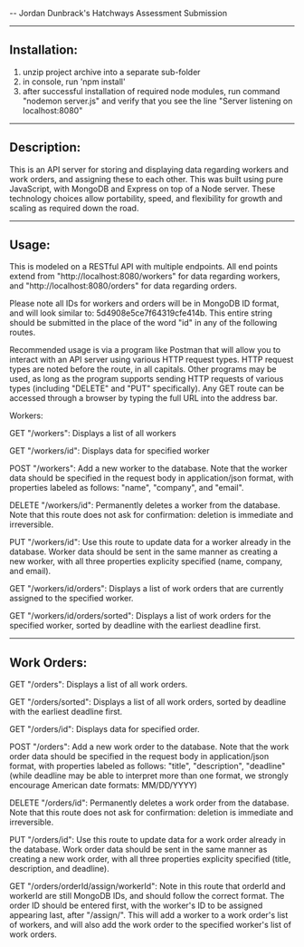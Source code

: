 -- Jordan Dunbrack's Hatchways Assessment Submission

----------------
Installation:
----------------
1. unzip project archive into a separate sub-folder
2. in console, run 'npm install'
3. after successful installation of required node modules, run command "nodemon server.js" and verify that you see the line "Server listening on localhost:8080"

----------------
Description:
----------------

This is an API server for storing and displaying data regarding workers and work orders, and assigning these to each other. This was built using pure JavaScript, with MongoDB and Express on top of a Node server. These technology choices allow portability, speed, and flexibility for growth and scaling as required down the road.

----------------
Usage:
----------------

This is modeled on a RESTful API with multiple endpoints. All end points extend from "http://localhost:8080/workers" for data regarding workers, and "http://localhost:8080/orders" for data regarding orders.

Please note all IDs for workers and orders will be in MongoDB ID format, and will look similar to: 5d4908e5ce7f64319cfe414b. This entire string should be submitted in the place of the word "id" in any of the following routes.

Recommended usage is via a program like Postman that will allow you to interact with an API server using various HTTP request types. HTTP request types are noted before the route, in all capitals. Other programs may be used, as long as the program supports sending HTTP requests of various types (including "DELETE" and "PUT" specifically). Any GET route can be accessed through a browser by typing the full URL into the address bar.

Workers:

GET "/workers":
	Displays a list of all workers

GET "/workers/id":
	Displays data for specified worker

POST "/workers":
	Add a new worker to the database. Note that the worker data should be specified in the request body in application/json format, with properties labeled as follows: "name", "company", and "email".

DELETE "/workers/id":
	Permanently deletes a worker from the database. Note that this route does not ask for confirmation: deletion is immediate and irreversible.

PUT "/workers/id":
	Use this route to update data for a worker already in the database. Worker data should be sent in the same manner as creating a new worker, with all three properties explicity specified (name, company, and email).

GET "/workers/id/orders":
	Displays a list of work orders that are currently assigned to the specified worker.

GET "/workers/id/orders/sorted":
	Displays a list of work orders for the specified worker, sorted by deadline with the earliest deadline first.


----------------
Work Orders:
----------------

GET "/orders":
	Displays a list of all work orders.

GET "/orders/sorted":
	Displays a list of all work orders, sorted by deadline with the earliest deadline first.

GET "/orders/id":
	Displays data for specified order.

POST "/orders":
	Add a new work order to the database. Note that the work order data should be specified in the request body in application/json format, with properties labeled as follows: "title", "description", "deadline" (while deadline may be able to interpret more than one format, we strongly encourage American date formats: MM/DD/YYYY)

DELETE "/orders/id":
	Permanently deletes a work order from the database. Note that this route does not ask for confirmation: deletion is immediate and irreversible.

PUT "/orders/id":
	Use this route to update data for a work order already in the database. Work order data should be sent in the same manner as creating a new work order, with all three properties explicity specified (title, description, and deadline).

GET "/orders/orderId/assign/workerId":
	Note in this route that orderId and workerId are still MongoDB IDs, and should follow the correct format. The order ID should be entered first, with the worker's ID to be assigned appearing last, after "/assign/". This will add a worker to a work order's list of workers, and will also add the work order to the specified worker's list of work orders.

